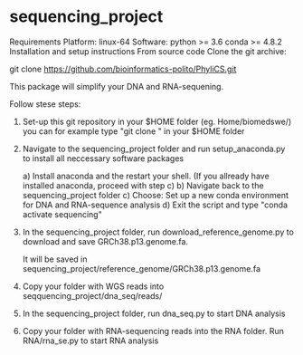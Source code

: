 # sequencing_project



Requirements
Platform:
linux-64
Software:
python >= 3.6
conda >= 4.8.2
Installation and setup instructions
From source code
Clone the git archive:

git clone https://github.com/bioinformatics-polito/PhyliCS.git

This package will simplify your DNA and RNA-sequening.

Follow stese steps:

1. Set-up this git repository in your $HOME folder (eg. Home/biomedswe/) 
	you can for example type "git clone <link to git repository>" in your $HOME folder


2. Navigate to the sequencing_project folder and run setup_anaconda.py to install all neccessary software packages

	a) Install anaconda and the restart your shell. (If you allready have installed anaconda, proceed with step c)
	b) Navigate back to the sequencing_project folder
	c) Choose: Set up a new conda environment for DNA and RNA-sequence analysis
	d) Exit the script and type "conda activate sequencing"

3. In the sequencing_project folder, run download_reference_genome.py to download and save GRCh38.p13.genome.fa.
	
	It will be saved in sequencing_project/reference_genome/GRCh38.p13.genome.fa



4. Copy your folder with WGS reads into seqquencing_project/dna_seq/reads/


5. In the sequencing_project folder, run dna_seq.py to start DNA analysis






3. Copy your folder with RNA-sequencing reads into the RNA folder.
   Run RNA/rna_se.py to start RNA analysis
